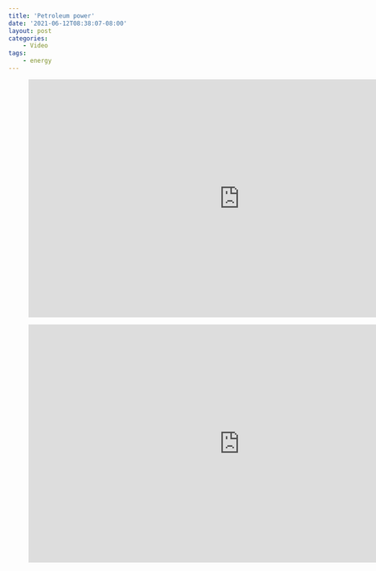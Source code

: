 ```yaml
---
title: 'Petroleum power'
date: '2021-06-12T08:38:07-08:00'
layout: post
categories:
    - Video
tags:
    - energy
---
```


<figure class="wp-block-embed is-type-video is-provider-youtube wp-block-embed-youtube wp-embed-aspect-16-9 wp-has-aspect-ratio"><div class="wp-block-embed__wrapper"><iframe allow="accelerometer; autoplay; clipboard-write; encrypted-media; gyroscope; picture-in-picture" allowfullscreen="" frameborder="0" height="473" loading="lazy" src="https://www.youtube.com/embed/winJj-1Q3uk?feature=oembed" title="Life Without Petroleum" width="840"></iframe></div></figure><figure class="wp-block-embed is-type-video is-provider-youtube wp-block-embed-youtube wp-embed-aspect-16-9 wp-has-aspect-ratio"><div class="wp-block-embed__wrapper"><iframe allow="accelerometer; autoplay; clipboard-write; encrypted-media; gyroscope; picture-in-picture" allowfullscreen="" frameborder="0" height="473" loading="lazy" src="https://www.youtube.com/embed/4lWro0U-iRE?feature=oembed" title="Thank You, North Face" width="840"></iframe></div></figure>